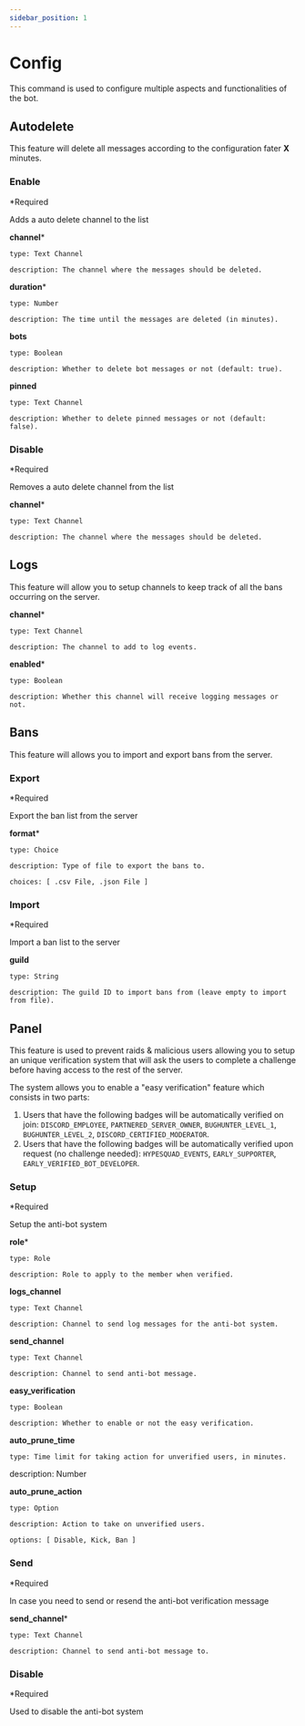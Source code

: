 ```yaml
---
sidebar_position: 1
---
```


# Config

This command is used to configure multiple aspects and functionalities of the bot.


## Autodelete

This feature will delete all messages according to the configuration fater **X** minutes.

### Enable
*Required

Adds a auto delete channel to the list

**channel***

    type: Text Channel

    description: The channel where the messages should be deleted.

**duration***

    type: Number

    description: The time until the messages are deleted (in minutes).

**bots**

    type: Boolean

    description: Whether to delete bot messages or not (default: true).

**pinned**

    type: Text Channel

    description: Whether to delete pinned messages or not (default: false).

### Disable
*Required

Removes a auto delete channel from the list

**channel***

    type: Text Channel

    description: The channel where the messages should be deleted.


## Logs

This feature will allow you to setup channels to keep track of all the bans occurring on the server.

**channel***

    type: Text Channel

    description: The channel to add to log events.

**enabled***

    type: Boolean

    description: Whether this channel will receive logging messages or not.


## Bans

This feature will allows you to import and export bans from the server.

### Export
*Required

Export the ban list from the server

**format***

    type: Choice

    description: Type of file to export the bans to.

    choices: [ .csv File, .json File ]

### Import
*Required

Import a ban list to the server

**guild**

    type: String

    description: The guild ID to import bans from (leave empty to import from file).


## Panel

This feature is used to prevent raids & malicious users allowing you to setup an unique verification system that will ask the users to complete a challenge before having access to the rest of the server.

The system allows you to enable a "easy verification" feature which consists in two parts:
1. Users that have the following badges will be automatically verified on join: `DISCORD_EMPLOYEE`, `PARTNERED_SERVER_OWNER`, `BUGHUNTER_LEVEL_1`, `BUGHUNTER_LEVEL_2`, `DISCORD_CERTIFIED_MODERATOR`.
2. Users that have the following badges will be automatically verified upon request (no challenge needed):  `HYPESQUAD_EVENTS`, `EARLY_SUPPORTER`, `EARLY_VERIFIED_BOT_DEVELOPER`.

### Setup
*Required

Setup the anti-bot system

**role***

    type: Role

    description: Role to apply to the member when verified.

**logs_channel**

    type: Text Channel

    description: Channel to send log messages for the anti-bot system.

**send_channel**

    type: Text Channel

    description: Channel to send anti-bot message.

**easy_verification**

    type: Boolean

    description: Whether to enable or not the easy verification.

**auto_prune_time**

    type: Time limit for taking action for unverified users, in minutes.

description: Number

**auto_prune_action**

    type: Option

    description: Action to take on unverified users.

    options: [ Disable, Kick, Ban ]

### Send
*Required

In case you need to send or resend the anti-bot verification message

**send_channel***

    type: Text Channel

    description: Channel to send anti-bot message to.

### Disable
*Required

Used to disable the anti-bot system